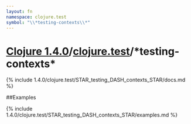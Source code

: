 ```yaml
---
layout: fn
namespace: clojure.test
symbol: "\\*testing-contexts\\*"
---
```


# [Clojure 1.4.0](../../)/[clojure.test](../)/\*testing-contexts\*

{% include 1.4.0/clojure.test/STAR_testing_DASH_contexts_STAR/docs.md %}

##Examples

{% include 1.4.0/clojure.test/STAR_testing_DASH_contexts_STAR/examples.md %}

